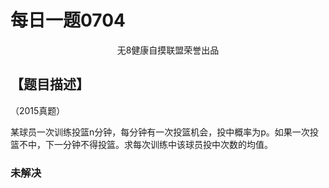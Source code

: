 # 每日一题0704

<center> 无8健康自摸联盟荣誉出品</center>

## 【题目描述】

（2015真题）

某球员一次训练投篮n分钟，每分钟有一次投篮机会，投中概率为p。如果一次投篮不中，下一分钟不得投篮。求每次训练中该球员投中次数的均值。

### 未解决
